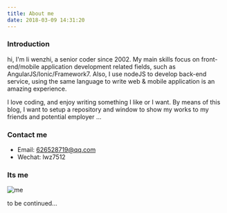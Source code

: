 ```yaml
---
title: About me
date: 2018-03-09 14:31:20
---
```


### Introduction

hi, I'm li wenzhi, a senior coder since 2002. My main skills focus on front-end/mobile application development related fields, such as AngularJS/Ionic/Framework7. Also, I use nodeJS to develop back-end service, using the same language to write web & mobile application is an amazing experience.

I love coding, and enjoy writing something I like or I want. By means of this blog, I want to setup a repository and window to show my works to my friends and potential employer ...

### Contact me

- Email: 626528719@qq.com
- Wechat: lwz7512


### Its me

![me](/img/20180324.jpeg)


to be continued...
